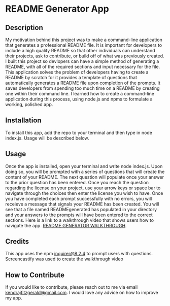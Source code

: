 # README Generator App

## Description

My motivation behind this project was to make a command-line application that generates a professional README file. It is important for developers to include a high quality README so that other individuals can understand their projects, ask to contribute, or build off of what was previously created. I built this project so devlopers can have a simple method of generating a README, with all of the required sections and input necessary for the file. This application solves the problem of developers having to create a README by scratch for it provides a template of questions that automatically generates a README file upon completion of the prompts. It saves developers from spending too much time on a README by creating one within their command line. I learned how to create a command-line application during this process, using node.js and npms to formulate a working, polished app.

## Installation

To install this app, add the repo to your terminal and then type in node index.js. Usage will be described below.

## Usage

Once the app is installed, open your terminal and write node index.js. Upon doing so, you will be prompted with a series of questions that will create the content of your README. The next question will populate once your answer to the prior question has been entered. Once you reach the question regarding the license on your project, use your arrow keys or space bar to navigate through the choices then enter the license you wish to have. Once you have completed each prompt successfully with no errors, you will receieve a message that signals your README has been created. You will see that a file named READMEgenerated has populated in your directory and your answers to the prompts will have been entered to the correct sections. Here is a link to a walkthrough video that shows users how to navigate the app. [README GENERATOR WALKTHROUGH](https://drive.google.com/file/d/1IQsaCBkSJB6IsdHjjBlwcuTcTp7aJSt7/view). 

## Credits

This app uses the npm inquirer@8.2.4 to prompt users with questions. Screencastify was used to create the walkthrough video


## How to Contribute

If you would like to contribute, please reach out to me via email kendrajfitzgerald@gmail.com. I would love any advice on how to improve my app.

